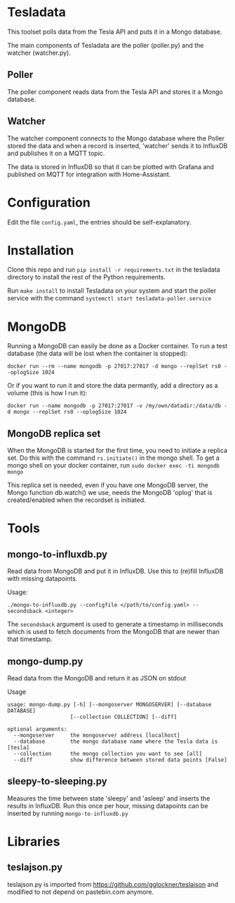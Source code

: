 # Tesladata
This toolset polls data from the Tesla API and puts it in a Mongo database.

The main components of Tesladata are the poller (poller.py) and the watcher (watcher.py).

## Poller
The poller component reads data from the Tesla API and stores it a Mongo database.

## Watcher
The watcher component connects to the Mongo database where the Poller stored the data and when a record is inserted, 'watcher' sends it to InfluxDB and publishes it on a MQTT topic.

The data is stored in InfluxDB so that it can be plotted with Grafana and published on MQTT for integration with Home-Assistant.

# Configuration
Edit the file `config.yaml`, the entries should be self-explanatory.

# Installation
Clone this repo and run `pip install -r requirements.txt` in the tesladata directory to install the rest of the Python requirements.

Run `make install` to install Tesladata on your system and start the poller service with the command `systemctl start tesladata-poller.service`

# MongoDB
Running a MongoDB can easily be done as a Docker container. To run a test database (the data will be lost when the container is stopped):

`docker run --rm --name mongodb -p 27017:27017 -d mongo --replSet rs0 --oplogSize 1024`

Or if you want to run it and store the data permantly, add a directory as a volume (this is how I run it):

`docker run --name mongodb -p 27017:27017 -v /my/own/datadir:/data/db -d mongo --replSet rs0 --oplogSize 1024`

## MongoDB replica set
When the MongoDB is started for the first time, you need to initiate a replica set. Do this with the command `rs.initiate()` in the mongo shell. To get a mongo shell on your docker container, run `sudo docker exec -ti mongodb mongo`

This replica set is needed, even if you have one MongoDB server, the Mongo function db.watch() we use, needs the MongoDB 'oplog' that is created/enabled when the recordset is initiated.

# Tools
## mongo-to-influxdb.py 
Read data from MongoDB and put it in InfluxDB. Use this to (re)fill InfluxDB with missing datapoints. 

Usage:

```lang=shell
./mongo-to-influxdb.py --configfile </path/to/config.yaml> --secondsback <integer>
```

The `secondsback` argument is used to generate a timestamp in milliseconds which is used to fetch documents from the MongoDB that are newer than that timestamp.

## mongo-dump.py
Read data from the MongoDB and return it as JSON on stdout

Usage
```lang=shell
usage: mongo-dump.py [-h] [--mongoserver MONGOSERVER] [--database DATABASE]
                    [--collection COLLECTION] [--diff]

optional arguments:
  --mongoserver     the mongoserver address [localhost]
  --database        the mongo database name where the Tesla data is [tesla]
  --collection      the mongo collection you want to see [all]
  --diff            show difference between stored data points [False]
```

## sleepy-to-sleeping.py
Measures the time between state 'sleepy' and 'asleep' and inserts the results in InfluxDB. Run this once per hour, missing datapoints can be inserted by running `mongo-to-influxdb.py`

# Libraries
## teslajson.py
teslajson.py is imported from https://github.com/gglockner/teslajson and modified to not depend on pastebin.com anymore.